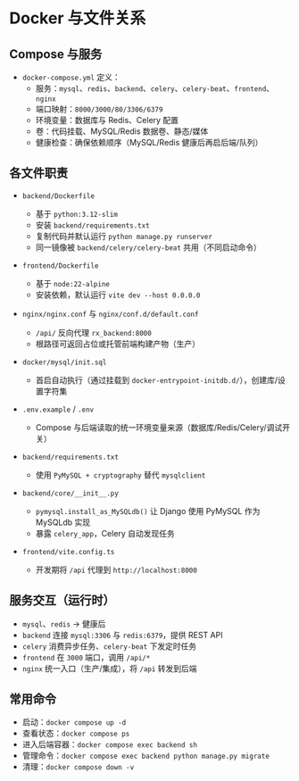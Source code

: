 # Docker 与文件关系

## Compose 与服务

- `docker-compose.yml` 定义：
  - 服务：`mysql`、`redis`、`backend`、`celery`、`celery-beat`、`frontend`、`nginx`
  - 端口映射：`8000/3000/80/3306/6379`
  - 环境变量：数据库与 Redis、Celery 配置
  - 卷：代码挂载、MySQL/Redis 数据卷、静态/媒体
  - 健康检查：确保依赖顺序（MySQL/Redis 健康后再启后端/队列）

## 各文件职责

- `backend/Dockerfile`
  - 基于 `python:3.12-slim`
  - 安装 `backend/requirements.txt`
  - 复制代码并默认运行 `python manage.py runserver`
  - 同一镜像被 `backend/celery/celery-beat` 共用（不同启动命令）

- `frontend/Dockerfile`
  - 基于 `node:22-alpine`
  - 安装依赖，默认运行 `vite dev --host 0.0.0.0`

- `nginx/nginx.conf` 与 `nginx/conf.d/default.conf`
  - `/api/` 反向代理 `rx_backend:8000`
  - 根路径可返回占位或托管前端构建产物（生产）

- `docker/mysql/init.sql`
  - 首启自动执行（通过挂载到 `docker-entrypoint-initdb.d/`），创建库/设置字符集

- `.env.example` / `.env`
  - Compose 与后端读取的统一环境变量来源（数据库/Redis/Celery/调试开关）

- `backend/requirements.txt`
  - 使用 `PyMySQL + cryptography` 替代 `mysqlclient`

- `backend/core/__init__.py`
  - `pymysql.install_as_MySQLdb()` 让 Django 使用 PyMySQL 作为 MySQLdb 实现
  - 暴露 `celery_app`，Celery 自动发现任务

- `frontend/vite.config.ts`
  - 开发期将 `/api` 代理到 `http://localhost:8000`

## 服务交互（运行时）

- `mysql`、`redis` → 健康后
- `backend` 连接 `mysql:3306` 与 `redis:6379`，提供 REST API
- `celery` 消费异步任务、`celery-beat` 下发定时任务
- `frontend` 在 `3000` 端口，调用 `/api/*`
- `nginx` 统一入口（生产/集成），将 `/api` 转发到后端

## 常用命令

- 启动：`docker compose up -d`
- 查看状态：`docker compose ps`
- 进入后端容器：`docker compose exec backend sh`
- 管理命令：`docker compose exec backend python manage.py migrate`
- 清理：`docker compose down -v`
